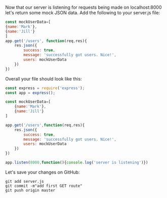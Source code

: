 Now that our server is listening for requests being made on localhost:8000 let's return some mock JSON data. Add the following to your server.js file:
```javascript
const mockUserData=[
{name:'Mark'},
{name:'Jill'}
]
app.get('/users', function(req,res){
 	res.json({
 	 	success: true,
 	 	message: 'successfully got users. Nice!',
 	 	users: mockUserData
 	})
})
```
Overall your file should look like this:
```javascript
const express = require('express');
const app = express();

const mockUserData=[
	{name:'Mark'},
	{name:'Jill'}
]

app.get('/users',function(req,res){
	res.json({
		success: true,
		message: 'successfully got users. Nice!',
		users: mockUserData
	})
})

app.listen(8000,function(){console.log('server is listening')})
```
Let's save your changes on GitHub:
```
git add server.js
git commit -m"add first GET route"
git push origin master
```